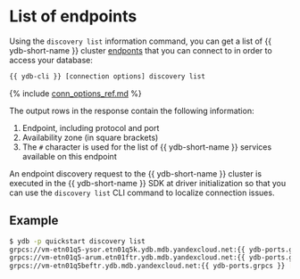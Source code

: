# List of endpoints

Using the `discovery list` information command, you can get a list of {{ ydb-short-name }} cluster [endponts](../../../../concepts/connect.md#endpoint) that you can connect to in order to access your database:

```bash
{{ ydb-cli }} [connection options] discovery list
```

{% include [conn_options_ref.md](conn_options_ref.md) %}

The output rows in the response contain the following information:

1. Endpoint, including protocol and port
2. Availability zone (in square brackets)
3. The `#` character is used for the list of {{ ydb-short-name }} services available on this endpoint

An endpoint discovery request to the {{ ydb-short-name }} cluster is executed in the {{ ydb-short-name }} SDK at driver initialization so that you can use the `discovery list` CLI command to localize connection issues.

## Example

```bash
$ ydb -p quickstart discovery list
grpcs://vm-etn01q5-ysor.etn01q5k.ydb.mdb.yandexcloud.net:{{ ydb-ports.grpcs }} [sas] #table_service #scripting #discovery #rate_limiter #locking #kesus
grpcs://vm-etn01q5-arum.etn01ftr.ydb.mdb.yandexcloud.net:{{ ydb-ports.grpcs }} [vla] #table_service #scripting #discovery #rate_limiter #locking #kesus
grpcs://vm-etn01q5beftr.ydb.mdb.yandexcloud.net:{{ ydb-ports.grpcs }} [myt] #table_service #scripting #discovery #rate_limiter #locking #kesus
```
